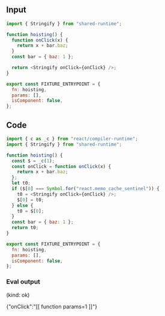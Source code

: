 
## Input

```javascript
import { Stringify } from "shared-runtime";

function hoisting() {
  function onClick(x) {
    return x + bar.baz;
  }
  const bar = { baz: 1 };

  return <Stringify onClick={onClick} />;
}

export const FIXTURE_ENTRYPOINT = {
  fn: hoisting,
  params: [],
  isComponent: false,
};

```

## Code

```javascript
import { c as _c } from "react/compiler-runtime";
import { Stringify } from "shared-runtime";

function hoisting() {
  const $ = _c(1);
  const onClick = function onClick(x) {
    return x + bar.baz;
  };
  let t0;
  if ($[0] === Symbol.for("react.memo_cache_sentinel")) {
    t0 = <Stringify onClick={onClick} />;
    $[0] = t0;
  } else {
    t0 = $[0];
  }
  const bar = { baz: 1 };
  return t0;
}

export const FIXTURE_ENTRYPOINT = {
  fn: hoisting,
  params: [],
  isComponent: false,
};

```
      
### Eval output
(kind: ok) <div>{"onClick":"[[ function params=1 ]]"}</div>